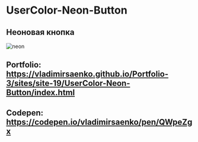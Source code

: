 # UserColor-Neon-Button

## Неоновая кнопка

![neon](https://user-images.githubusercontent.com/56477695/153402026-bde082f0-c645-4de0-9821-8b8d16c22c94.png)

## Portfolio: https://vladimirsaenko.github.io/Portfolio-3/sites/site-19/UserColor-Neon-Button/index.html

## Codepen: https://codepen.io/vladimirsaenko/pen/QWpeZgx
